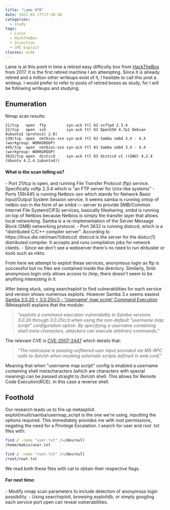 ```yaml
---
title: "Lame HTB"
date: 2021-05-17T17:30:30
categories:
  - study
tags:
  - Linux
  - HacktheBox
  - Injection
  - CMS Exploit
classes: wide
---
```

Lame is at this point in time a retired easy difficulty box from [HackTheBox](https://app.hackthebox.eu/machines/Lame) from 2017. It is the first retired machine I am attempting. Since it is already retired and a million other writeups exist of it, I hesitate to call this post a writeup. I would prefer to refer to posts of retired boxes as study, for I will be following writeups and studying.

<h2>Enumeration</h2>
Nmap scan results:

```
21/tcp   open  ftp         syn-ack ttl 63 vsftpd 2.3.4
22/tcp   open  ssh         syn-ack ttl 63 OpenSSH 4.7p1 Debian 8ubuntu1 (protocol 2.0)
139/tcp  open  netbios-ssn syn-ack ttl 63 Samba smbd 3.X - 4.X (workgroup: WORKGROUP)
445/tcp  open  netbios-ssn syn-ack ttl 63 Samba smbd 3.X - 4.X (workgroup: WORKGROUP)
3632/tcp open  distccd     syn-ack ttl 63 distccd v1 ((GNU) 4.2.4 (Ubuntu 4.2.4-1ubuntu4))
```
<h4>What is the scan telling us?</h4>
- Port 21/tcp is open, and running File Transfer Protocol (ftp) service. Specifically vsftp 2.3.4 which is "an FTP server for Unix-like systems"
- Ports 139/445 is running Netbios-ssn which stands for Network Basic Input/Output System Session service. It seems samba is running ontop of netbio-ssn in the form of an smbd — server to provide SMB/Common Internet File System(CIFS) services, basically filesharing. smbd is running on top of Netbios because Netbios is simply the transfer layer that allows local networking. Samba is a re-implementation of the Server Message Block (SMB) networking protocol.
- Port 3632 is running distccd, which is a "distributed C/C++ compiler server". According to https://linux.die.net/man/1/distccd: distccd is the server for the distcc(1) distributed compiler. It accepts and runs compilation jobs for network clients.  
- Since we don't see a webserver there's no need to run dirbuster or tools such as nikto. 

From here we attempt to exploit these services, anonymous login as ftp is successful but no files are contained inside the directory.
Similarly, Smb anonymous login only allows access to /tmp, there doesn't seem to be anything interesting in it.

After being stuck, using searchsploit to find vulnerabilities for each service and version shows numerous exploits. However Samba 3.x seems easiest [Samba 3.0.20 < 3.0.25rc3 - 'Username' map script' Command Execution](https://www.rapid7.com/db/modules/exploit/multi/samba/usermap_script/) (Metasploit) explains that the module:
> *"exploits a command execution vulnerability in Samba versions 3.0.20 through 3.0.25rc3 when using the non-default "username map script" configuration option. By specifying a username containing shell meta characters, attackers can execute arbitrary commands."*

The relevant CVE is [CVE-2007-2447](https://www.samba.org/samba/security/CVE-2007-2447.html) which details that:
> *"The rootcause is passing unfiltered user input provided via MS-RPC calls to /bin/sh when invoking externals scripts defined in smb.conf."*

Meaning that when "username map script" config is enabled a username containing shell metacharacters (which are characters with special meaning) can be passed straight to /bin/sh shell. This allows for Remote Code Execution(RCE). In this case a reverse shell.

<h2>Foothold</h2>
Our research leads us to fire up metasploit.
exploit/multi/samba/usermap_script is the one we're using, inputting the options required. This immediately provides me with root permissions, negating the need for a Privilege Escalation. I search for user and root .txt files with:

```bash
find / -name "user.txt" 2>/dev/null
/home/makis/user.txt
```

```bash
find / -name "root.txt" 2>/dev/null
/root/root.txt
```
We read both these files with cat to obtain their respective flags. 

<h4>For next time:</h4>
- Modify nmap scan parameters to include detection of anonymous login possibility.
- Using searchsploit, browsing exploitdb, or simply googling each service port open can reveal vulnerabilities.  

